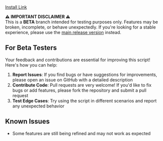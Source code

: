 [Install Link](https://github.com/JustWeaver/W3T-Bazaars/raw/refs/heads/main/main.js)

 **⚠️ IMPORTANT DISCLAIMER ⚠️**  
This is a **BETA** branch intended for testing purposes only. Features may be broken, incomplete, or behave unexpectedly. If you're looking for a stable experience, please use the [main release version](https://www.torn.com/forums.php#/p=threads&f=67&t=16451791&b=0&a=0) instead.

## For Beta Testers

Your feedback and contributions are essential for improving this script! Here's how you can help:

1. **Report Issues**: If you find bugs or have suggestions for improvements, please open an issue on GitHub with a detailed description
2. **Contribute Code**: Pull requests are very welcome! If you'd like to fix bugs or add features, please fork the repository and submit a pull request
3. **Test Edge Cases**: Try using the script in different scenarios and report any unexpected behavior

## Known Issues

- Some features are still being refined and may not work as expected
